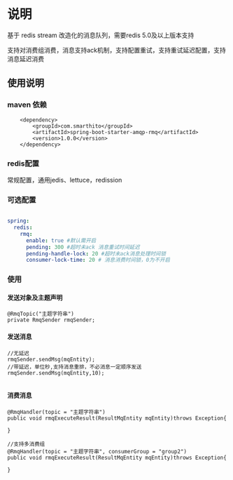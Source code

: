 # 说明

基于 redis stream 改造化的消息队列，需要redis 5.0及以上版本支持

支持对消费组消费，消息支持ack机制，支持配置重试，支持重试延迟配置，支持消息延迟消费

## 使用说明

### maven 依赖

```
    <dependency>
        <groupId>com.smarthito</groupId>
        <artifactId>spring-boot-starter-amqp-rmq</artifactId>
        <version>1.0.0</version>
    </dependency>
```

### redis配置

常规配置，通用jedis、lettuce，redission

### 可选配置

```yaml

spring:
  redis:
    rmq:
      enable: true #默认需开启
      pending: 300 #超时未ack 消息重试时间延迟
      pending-handle-lock: 20 #超时未ack消息处理时间锁
      consumer-lock-time: 20 # 消息消费时间锁，0为不开启

```

### 使用

#### 发送对象及主题声明

```
@RmqTopic("主题字符串")
private RmqSender rmqSender;
```

#### 发送消息

```
//无延迟
rmqSender.sendMsg(mqEntity);
//带延迟，单位秒,支持消息重排，不必消息一定顺序发送
rmqSender.sendMsg(mqEntity,10);
    
```

#### 消费消息

```
@RmqHandler(topic = "主题字符串")
public void rmqExecuteResult(ResultMqEntity mqEntity)throws Exception{

}

//支持多消费组
@RmqHandler(topic = "主题字符串", consumerGroup = "group2")
public void rmqExecuteResult(ResultMqEntity mqEntity)throws Exception{

}
```
